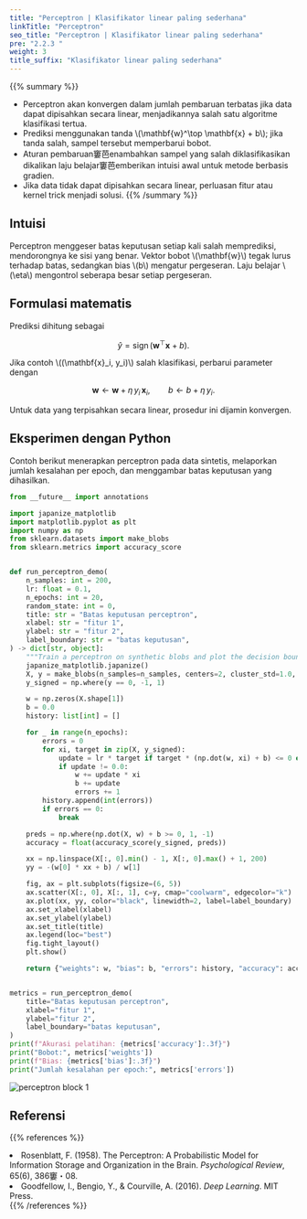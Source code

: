 ```yaml
---
title: "Perceptron | Klasifikator linear paling sederhana"
linkTitle: "Perceptron"
seo_title: "Perceptron | Klasifikator linear paling sederhana"
pre: "2.2.3 "
weight: 3
title_suffix: "Klasifikator linear paling sederhana"
---
```


{{% summary %}}
- Perceptron akan konvergen dalam jumlah pembaruan terbatas jika data dapat dipisahkan secara linear, menjadikannya salah satu algoritme klasifikasi tertua.
- Prediksi menggunakan tanda \\(\mathbf{w}^\top \mathbf{x} + b\\); jika tanda salah, sampel tersebut memperbarui bobot.
- Aturan pembaruan窶芭enambahkan sampel yang salah diklasifikasikan dikalikan laju belajar窶芭emberikan intuisi awal untuk metode berbasis gradien.
- Jika data tidak dapat dipisahkan secara linear, perluasan fitur atau kernel trick menjadi solusi.
{{% /summary %}}

## Intuisi
Perceptron menggeser batas keputusan setiap kali salah memprediksi, mendorongnya ke sisi yang benar. Vektor bobot \\(\mathbf{w}\\) tegak lurus terhadap batas, sedangkan bias \\(b\\) mengatur pergeseran. Laju belajar \\(\eta\\) mengontrol seberapa besar setiap pergeseran.

## Formulasi matematis
Prediksi dihitung sebagai

$$
\hat{y} = \operatorname{sign}(\mathbf{w}^\top \mathbf{x} + b).
$$

Jika contoh \\((\mathbf{x}_i, y_i)\\) salah klasifikasi, perbarui parameter dengan

$$
\mathbf{w} \leftarrow \mathbf{w} + \eta\, y_i\, \mathbf{x}_i,\qquad
b \leftarrow b + \eta\, y_i.
$$

Untuk data yang terpisahkan secara linear, prosedur ini dijamin konvergen.

## Eksperimen dengan Python
Contoh berikut menerapkan perceptron pada data sintetis, melaporkan jumlah kesalahan per epoch, dan menggambar batas keputusan yang dihasilkan.

```python
from __future__ import annotations

import japanize_matplotlib
import matplotlib.pyplot as plt
import numpy as np
from sklearn.datasets import make_blobs
from sklearn.metrics import accuracy_score


def run_perceptron_demo(
    n_samples: int = 200,
    lr: float = 0.1,
    n_epochs: int = 20,
    random_state: int = 0,
    title: str = "Batas keputusan perceptron",
    xlabel: str = "fitur 1",
    ylabel: str = "fitur 2",
    label_boundary: str = "batas keputusan",
) -> dict[str, object]:
    """Train a perceptron on synthetic blobs and plot the decision boundary."""
    japanize_matplotlib.japanize()
    X, y = make_blobs(n_samples=n_samples, centers=2, cluster_std=1.0, random_state=random_state)
    y_signed = np.where(y == 0, -1, 1)

    w = np.zeros(X.shape[1])
    b = 0.0
    history: list[int] = []

    for _ in range(n_epochs):
        errors = 0
        for xi, target in zip(X, y_signed):
            update = lr * target if target * (np.dot(w, xi) + b) <= 0 else 0.0
            if update != 0.0:
                w += update * xi
                b += update
                errors += 1
        history.append(int(errors))
        if errors == 0:
            break

    preds = np.where(np.dot(X, w) + b >= 0, 1, -1)
    accuracy = float(accuracy_score(y_signed, preds))

    xx = np.linspace(X[:, 0].min() - 1, X[:, 0].max() + 1, 200)
    yy = -(w[0] * xx + b) / w[1]

    fig, ax = plt.subplots(figsize=(6, 5))
    ax.scatter(X[:, 0], X[:, 1], c=y, cmap="coolwarm", edgecolor="k")
    ax.plot(xx, yy, color="black", linewidth=2, label=label_boundary)
    ax.set_xlabel(xlabel)
    ax.set_ylabel(ylabel)
    ax.set_title(title)
    ax.legend(loc="best")
    fig.tight_layout()
    plt.show()

    return {"weights": w, "bias": b, "errors": history, "accuracy": accuracy}


metrics = run_perceptron_demo(
    title="Batas keputusan perceptron",
    xlabel="fitur 1",
    ylabel="fitur 2",
    label_boundary="batas keputusan",
)
print(f"Akurasi pelatihan: {metrics['accuracy']:.3f}")
print("Bobot:", metrics['weights'])
print(f"Bias: {metrics['bias']:.3f}")
print("Jumlah kesalahan per epoch:", metrics['errors'])

```


![perceptron block 1](/images/basic/classification/perceptron_block01_id.png)

## Referensi
{{% references %}}
<li>Rosenblatt, F. (1958). The Perceptron: A Probabilistic Model for Information Storage and Organization in the Brain. <i>Psychological Review</i>, 65(6), 386窶・08.</li>
<li>Goodfellow, I., Bengio, Y., &amp; Courville, A. (2016). <i>Deep Learning</i>. MIT Press.</li>
{{% /references %}}

